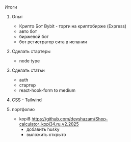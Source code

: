 
Итоги 
1. Опыт
	- Крипто Бот Bybit - торги на криптобирже (Express)
	- авто бот
	- биржевой бот
	- бот регистратор сита в испании

2. Сделать стартеры
	- node type

2. Сделать статьи 
	- auth
	- стартер
	- react-hook-form to medium

3. CSS - Tailwind
	
2. портфолио
	- kopi8 https://github.com/devshazam/Shop-calculator_kopi34.ru_v2.2025
		- добавить husky 
		- выложить открыто 